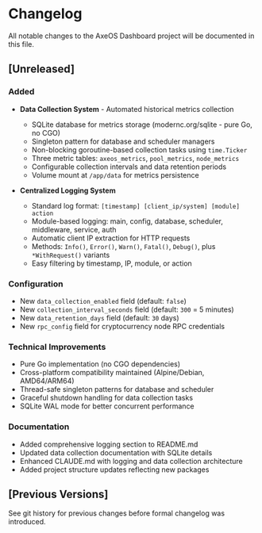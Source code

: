 # Changelog

All notable changes to the AxeOS Dashboard project will be documented in this file.

## [Unreleased]

### Added
- **Data Collection System** - Automated historical metrics collection
  - SQLite database for metrics storage (modernc.org/sqlite - pure Go, no CGO)
  - Singleton pattern for database and scheduler managers
  - Non-blocking goroutine-based collection tasks using `time.Ticker`
  - Three metric tables: `axeos_metrics`, `pool_metrics`, `node_metrics`
  - Configurable collection intervals and data retention periods
  - Volume mount at `/app/data` for metrics persistence

- **Centralized Logging System**
  - Standard log format: `[timestamp] [client_ip/system] [module] action`
  - Module-based logging: main, config, database, scheduler, middleware, service, auth
  - Automatic client IP extraction for HTTP requests
  - Methods: `Info()`, `Error()`, `Warn()`, `Fatal()`, `Debug()`, plus `*WithRequest()` variants
  - Easy filtering by timestamp, IP, module, or action

### Configuration
- New `data_collection_enabled` field (default: `false`)
- New `collection_interval_seconds` field (default: `300` = 5 minutes)
- New `data_retention_days` field (default: `30` days)
- New `rpc_config` field for cryptocurrency node RPC credentials

### Technical Improvements
- Pure Go implementation (no CGO dependencies)
- Cross-platform compatibility maintained (Alpine/Debian, AMD64/ARM64)
- Thread-safe singleton patterns for database and scheduler
- Graceful shutdown handling for data collection tasks
- SQLite WAL mode for better concurrent performance

### Documentation
- Added comprehensive logging section to README.md
- Updated data collection documentation with SQLite details
- Enhanced CLAUDE.md with logging and data collection architecture
- Added project structure updates reflecting new packages

## [Previous Versions]

See git history for previous changes before formal changelog was introduced.
